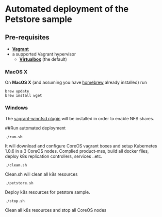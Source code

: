 # Automated deployment of the Petstore sample

## Pre-requisites

 * **[Vagrant](https://www.vagrantup.com)**
 * a supported Vagrant hypervisor
 	* **[Virtualbox](https://www.virtualbox.org)** (the default)
 	
### MacOS X

On **MacOS X** (and assuming you have [homebrew](http://brew.sh) already installed) run

```
brew update
brew install wget
```

### Windows

The [vagrant-winnfsd plugin](https://github.com/GM-Alex/vagrant-winnfsd) will be installed in order to enable NFS shares.


##Run automated deployment 
```
./run.sh 
```
It will download and configure CoreOS vagrant boxes and setup Kubernetes 1.0.6 in a 3 CoreOS nodes. Complied product-mss, build all docker files, deploy k8s replication controllers, services ..etc.

```
./clean.sh
```

Clean.sh will clean all k8s resources

```
./petstore.sh
```

Deploy k8s resources for petstore sample.

```
./stop.sh
```
 Clean all k8s resources and stop all CoreOS nodes

